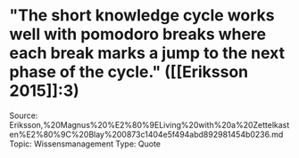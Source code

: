 # "The short knowledge cycle works well with pomodoro breaks where each break marks a jump to the next phase of the cycle." ([[Eriksson 2015]]:3)

Source: Eriksson,%20Magnus%20%E2%80%9ELiving%20with%20a%20Zettelkasten%E2%80%9C%20Blay%200873c1404e5f494abd892981454b0236.md
Topic: Wissensmanagement
Type: Quote